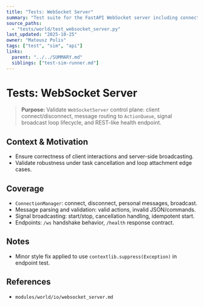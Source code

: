 ```yaml
---
title: "Tests: WebSocket Server"
summary: "Test suite for the FastAPI WebSocket server including connection management, action handling, signal broadcasting, and endpoint behavior."
source_paths:
  - "tests/world/test_websocket_server.py"
last_updated: "2025-10-25"
owner: "Mateusz Polis"
tags: ["test", "sim", "api"]
links:
  parent: "../../SUMMARY.md"
  siblings: ["test-sim-runner.md"]
---
```


# Tests: WebSocket Server

> **Purpose:** Validate `WebSocketServer` control plane: client connect/disconnect, message routing to `ActionQueue`, signal broadcast loop lifecycle, and REST-like health endpoint.

## Context & Motivation
- Ensure correctness of client interactions and server-side broadcasting.
- Validate robustness under task cancellation and loop attachment edge cases.

## Coverage
- `ConnectionManager`: connect, disconnect, personal messages, broadcast.
- Message parsing and validation: valid actions, invalid JSON/commands.
- Signal broadcasting: start/stop, cancellation handling, idempotent start.
- Endpoints: `/ws` handshake behavior, `/health` response contract.

## Notes
- Minor style fix applied to use `contextlib.suppress(Exception)` in endpoint test.

## References
- `modules/world/io/websocket_server.md`
